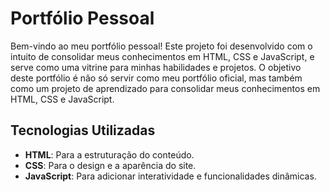 # Portfólio Pessoal

Bem-vindo ao meu portfólio pessoal! Este projeto foi desenvolvido com o intuito de consolidar meus conhecimentos em HTML, CSS e JavaScript, e serve como uma vitrine para minhas habilidades e projetos. O objetivo deste portfólio é não só servir como meu portfólio oficial, mas também como um projeto de aprendizado para consolidar meus conhecimentos em HTML, CSS e JavaScript.

## Tecnologias Utilizadas
- **HTML**: Para a estruturação do conteúdo.
- **CSS**: Para o design e a aparência do site.
- **JavaScript**: Para adicionar interatividade e funcionalidades dinâmicas.


